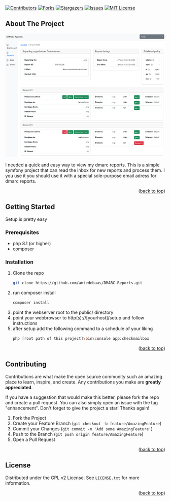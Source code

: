 <a name="readme-top"></a>

[![Contributors][contributors-shield]][contributors-url]
[![Forks][forks-shield]][forks-url]
[![Stargazers][stars-shield]][stars-url]
[![Issues][issues-shield]][issues-url]
[![MIT License][license-shield]][license-url]

<!-- ABOUT THE PROJECT -->
## About The Project

![DMARC-Reports][report-screenshot]

I needed a quick and easy way to view my dmarc reports.
This is a simple symfony project that can read the inbox for new reports and process them.
I you use it you should use it with a special sole-purpose email adress for dmarc reports.

<p align="right">(<a href="#readme-top">back to top</a>)</p>

<!-- GETTING STARTED -->
## Getting Started

Setup is pretty easy 

### Prerequisites

* php 8.1 (or higher)
* composer

### Installation

1. Clone the repo
   ```sh
   git clone https://github.com/antedebaas/DMARC-Reports.git
   ```
2. run composer install
   ```sh
   composer install
   ```
3. point the webserver root to the public/ directory
4. point your webbrowser to http(s)://[yourhost]/setup and follow instructions
5. after setup add the following command to a schedule of your liking
   ```sh
   php [root path of this project]\bin\console app:checkmailbox
   ```

<p align="right">(<a href="#readme-top">back to top</a>)</p>

<!-- CONTRIBUTING -->
## Contributing

Contributions are what make the open source community such an amazing place to learn, inspire, and create. Any contributions you make are **greatly appreciated**.

If you have a suggestion that would make this better, please fork the repo and create a pull request. You can also simply open an issue with the tag "enhancement".
Don't forget to give the project a star! Thanks again!

1. Fork the Project
2. Create your Feature Branch (`git checkout -b feature/AmazingFeature`)
3. Commit your Changes (`git commit -m 'Add some AmazingFeature'`)
4. Push to the Branch (`git push origin feature/AmazingFeature`)
5. Open a Pull Request

<p align="right">(<a href="#readme-top">back to top</a>)</p>

<!-- LICENSE -->
## License

Distributed under the GPL v2 License. See `LICENSE.txt` for more information.

<p align="right">(<a href="#readme-top">back to top</a>)</p>

<!-- MARKDOWN LINKS & IMAGES -->
[contributors-shield]: https://img.shields.io/github/contributors/antedebaas/DMARC-Reports.svg?style=for-the-badge
[contributors-url]: https://github.com/antedebaas/DMARC-Reports/graphs/contributors
[forks-shield]: https://img.shields.io/github/forks/antedebaas/DMARC-Reports.svg?style=for-the-badge
[forks-url]: https://github.com/antedebaas/DMARC-Reports/network/members
[stars-shield]: https://img.shields.io/github/stars/antedebaas/DMARC-Reports.svg?style=for-the-badge
[stars-url]: https://github.com/antedebaas/DMARC-Reports/stargazers
[issues-shield]: https://img.shields.io/github/issues/antedebaas/DMARC-Reports.svg?style=for-the-badge
[issues-url]: https://github.com/antedebaas/DMARC-Reports/issues
[license-shield]: https://img.shields.io/github/license/antedebaas/DMARC-Reports.svg?style=for-the-badge
[license-url]: https://github.com/antedebaas/DMARC-Reports/blob/master/LICENSE.txt
[report-screenshot]: reportscreenshot.png
